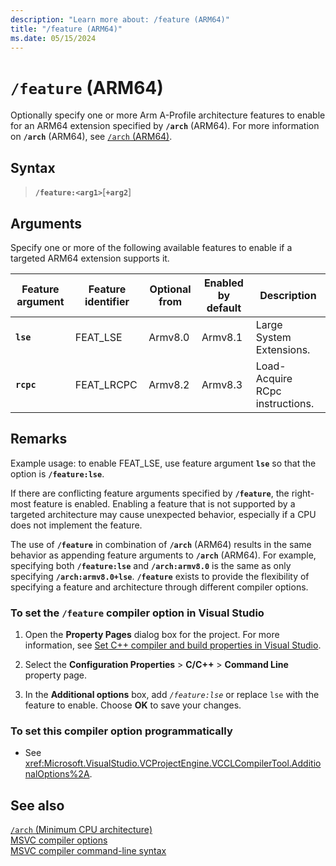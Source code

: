 ```yaml
---
description: "Learn more about: /feature (ARM64)"
title: "/feature (ARM64)"
ms.date: 05/15/2024
---
```

# `/feature` (ARM64)

Optionally specify one or more Arm A-Profile architecture features to enable for an ARM64 extension specified by **`/arch`** (ARM64). For more information on **`/arch`** (ARM64), see [`/arch` (ARM64)](arch-arm64.md).

## Syntax

> **`/feature:<arg1>`**[**`+arg2`**]

## Arguments
Specify one or more of the following available features to enable if a targeted ARM64 extension supports it.

| Feature argument | Feature identifier | Optional from | Enabled by default | Description |
|--|--|--|--|--|
|**`lse`**   | FEAT_LSE | Armv8.0  | Armv8.1 | Large System Extensions. |
|**`rcpc`**  | FEAT_LRCPC | Armv8.2 | Armv8.3 | Load-Acquire RCpc instructions. |

## Remarks

Example usage: to enable FEAT_LSE, use feature argument **`lse`** so that the option is **`/feature:lse`**.

If there are conflicting feature arguments specified by **`/feature`**, the right-most feature is enabled. Enabling a feature that is not supported by a targeted architecture may cause unexpected behavior, especially if a CPU does not implement the feature.

The use of **`/feature`** in combination of **`/arch`** (ARM64) results in the same behavior as appending feature arguments to **`/arch`** (ARM64). For example, specifying both **`/feature:lse`** and **`/arch:armv8.0`** is the same as only specifying **`/arch:armv8.0+lse`**. **`/feature`** exists to provide the flexibility of specifying a feature and architecture through different compiler options.

### To set the `/feature` compiler option in Visual Studio

1. Open the **Property Pages** dialog box for the project. For more information, see [Set C++ compiler and build properties in Visual Studio](../working-with-project-properties.md).

1. Select the **Configuration Properties** > **C/C++** > **Command Line** property page.

1. In the **Additional options** box, add *`/feature:lse`* or replace `lse` with the feature to enable. Choose **OK** to save your changes.

### To set this compiler option programmatically

- See <xref:Microsoft.VisualStudio.VCProjectEngine.VCCLCompilerTool.AdditionalOptions%2A>.

## See also

[`/arch` (Minimum CPU architecture)](arch-minimum-cpu-architecture.md)\
[MSVC compiler options](compiler-options.md)\
[MSVC compiler command-line syntax](compiler-command-line-syntax.md)
